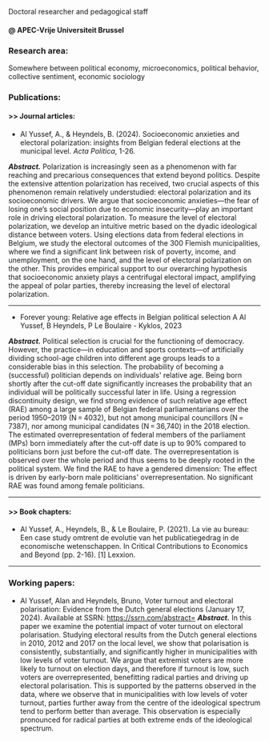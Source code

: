 
Doctoral researcher and pedagogical staff 
#### @ APEC-Vrije Universiteit Brussel
### Research area:
Somewhere between political economy, microeconomics, political behavior, collective sentiment, economic sociology  


### Publications:
#### >> Journal articles:

- Al Yussef, A., & Heyndels, B. (2024). Socioeconomic anxieties and electoral polarization: insights from Belgian federal elections at the municipal level. *Acta Politica*, 1-26.
  
***Abstract.*** Polarization is increasingly seen as a phenomenon with far reaching and precarious consequences that extend beyond politics. Despite the extensive attention polarization has received, two crucial aspects of this phenomenon remain relatively understudied: electoral polarization and its socioeconomic drivers. We argue that socioeconomic anxieties—the fear of losing one’s social position due to economic insecurity—play an important role in driving electoral polarization. To measure the level of electoral polarization, we develop an intuitive metric based on the dyadic ideological distance between voters. Using elections data from federal elections in Belgium, we study the electoral outcomes of the 300 Flemish municipalities, where we find a significant link between risk of poverty, income, and unemployment, on the one hand, and the level of electoral polarization on the other. This provides empirical support to our overarching hypothesis that socioeconomic anxiety plays a centrifugal electoral impact, amplifying the appeal of polar parties, thereby increasing the level of electoral polarization.

--- 

- Forever young: Relative age effects in Belgian political selection
A Al Yussef, B Heyndels, P Le Boulaire - Kyklos, 2023

***Abstract.*** Political selection is crucial for the functioning of democracy. However, the practice—in education and sports contexts—of artificially dividing school-age children into different age groups leads to a considerable bias in this selection. The probability of becoming a (successful) politician depends on individuals' relative age. Being born shortly after the cut-off date significantly increases the probability that an individual will be politically successful later in life. Using a regression discontinuity design, we find strong evidence of such relative age effect (RAE) among a large sample of Belgian federal parliamentarians over the period 1950–2019 (N = 4032), but not among municipal councillors (N = 7387), nor among municipal candidates (N = 36,740) in the 2018 election. The estimated overrepresentation of federal members of the parliament (MPs) born immediately after the cut-off date is up to 90% compared to politicians born just before the cut-off date. The overrepresentation is observed over the whole period and thus seems to be deeply rooted in the political system. We find the RAE to have a gendered dimension: The effect is driven by early-born male politicians' overrepresentation. No significant RAE was found among female politicians.

---

#### >> Book chapters:
- Al Yussef, A., Heyndels, B., & Le Boulaire, P. (2021). La vie au bureau: Een case study omtrent de evolutie van het publicatiegedrag in de economische wetenschappen. In Critical Contributions to Economics and Beyond (pp. 2-16). [1] Lexxion.

---

### Working papers:

- Al Yussef, Alan and Heyndels, Bruno, Voter turnout and electoral polarisation: Evidence from the Dutch general elections (January 17, 2024). Available at SSRN: https://ssrn.com/abstract=
***Abstract.*** In this paper we examine the potential impact of voter turnout on electoral polarisation. Studying electoral results from the Dutch general elections in 2010, 2012 and 2017 on the local level, we show that polarisation is consistently, substantially, and significantly higher in municipalities with low levels of voter turnout. We argue that extremist voters are more likely to turnout on election days, and therefore if turnout is low, such voters are overrepresented, benefitting radical parties and driving up electoral polarisation. This is supported by the patterns observed in the data, where we observe that in municipalities with low levels of voter turnout, parties further away from the centre of the ideological spectrum tend to perform better than average. This observation is especially pronounced for radical parties at both extreme ends of the ideological spectrum.


